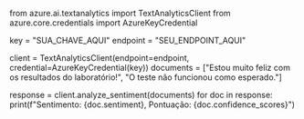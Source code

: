 from azure.ai.textanalytics import TextAnalyticsClient
from azure.core.credentials import AzureKeyCredential

key = "SUA_CHAVE_AQUI"
endpoint = "SEU_ENDPOINT_AQUI"

client = TextAnalyticsClient(endpoint=endpoint, credential=AzureKeyCredential(key))
documents = ["Estou muito feliz com os resultados do laboratório!", "O teste não funcionou como esperado."]

response = client.analyze_sentiment(documents)
for doc in response:
    print(f"Sentimento: {doc.sentiment}, Pontuação: {doc.confidence_scores}")

